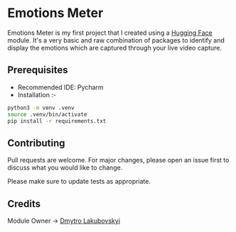 # Emotions Meter
Emotions Meter is my first project that I created using a [Hugging Face](https://huggingface.co/dima806/facial_emotions_image_detection) module. It's a very basic and raw combination of packages to identify and display the emotions which are captured through your live video capture.
## Prerequisites
* Recommended IDE: Pycharm
* Installation :-
```bash
python3 -m venv .venv
source .venv/bin/activate
pip install -r requirements.txt
```

## Contributing

Pull requests are welcome. For major changes, please open an issue first
to discuss what you would like to change.

Please make sure to update tests as appropriate.

## Credits

Module Owner -> [Dmytro Lakubovskyi](https://huggingface.co/dima806)
